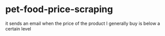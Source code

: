 # pet-food-price-scraping
it sends an email when the price of the product I generally buy is below a certain level
